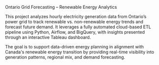 Ontario Grid Forecasting – Renewable Energy Analytics 

This project analyzes hourly electricity generation data from Ontario’s power grid to track renewable vs. non-renewable energy trends and forecast future demand. It leverages a fully automated cloud-based ETL pipeline using Python, Airflow, and BigQuery, with insights presented through an interactive Tableau dashboard.

The goal is to support data-driven energy planning in alignment with Canada's renewable energy transition by providing real-time visibility into generation patterns, regional mix, and demand forecasting.
